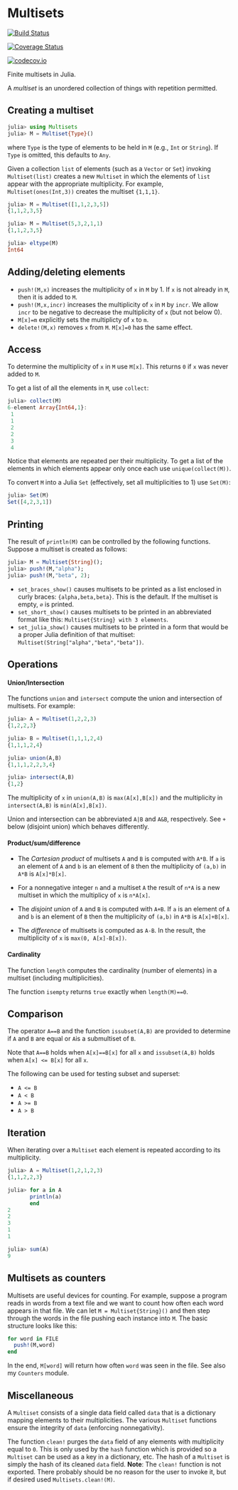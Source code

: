 # Multisets

[![Build Status](https://travis-ci.org/scheinerman/Multisets.jl.svg?branch=master)](https://travis-ci.org/scheinerman/Multisets.jl)

[![Coverage Status](https://coveralls.io/repos/scheinerman/Multisets.jl/badge.svg?branch=master&service=github)](https://coveralls.io/github/scheinerman/Multisets.jl?branch=master)

[![codecov.io](http://codecov.io/github/scheinerman/Multisets.jl/coverage.svg?branch=master)](http://codecov.io/github/scheinerman/Multisets.jl?branch=master)


Finite multisets in Julia.

A *multiset* is an unordered collection of things with repetition permitted.


## Creating a multiset

```julia
julia> using Multisets
julia> M = Multiset{Type}()
```
where `Type` is the type of elements to be held in `M`
(e.g., `Int` or `String`).
If `Type` is omitted, this defaults to `Any`.

Given a collection `list` of elements (such as a `Vector` or `Set`)
invoking `Multiset(list)` creates a new `Multiset` in which the elements
of `list` appear with the appropriate multiplicity. For example,
`Multiset(ones(Int,3))` creates the multiset `{1,1,1}`.

```julia
julia> M = Multiset([1,1,2,3,5])
{1,1,2,3,5}

julia> M = Multiset(5,3,2,1,1)
{1,1,2,3,5}

julia> eltype(M)
Int64
```


## Adding/deleting elements

+ `push!(M,x)` increases the multiplicity of `x` in `M` by 1. If `x` is not
already in `M`, then it is added to `M`.
+ `push!(M,x,incr)` increases the multiplicity of `x` in `M` by `incr`. We
allow `incr` to be negative to decrease the multiplicity of `x`
(but not below 0).
+ `M[x]=m` explicitly sets the multiplicty of `x` to `m`.
+ `delete!(M,x)` removes `x` from `M`. `M[x]=0` has the same effect.

## Access

To determine the multiplicity of `x` in `M` use `M[x]`. This returns `0`
if `x` was never added to `M`.


To get a list of all the elements in `M`, use `collect`:
```julia
julia> collect(M)
6-element Array{Int64,1}:
 1
 1
 2
 2
 3
 4
```
Notice that elements are repeated per their multiplicity.
To get a list of the elements in which elements appear
only once each use `unique(collect(M))`.

To convert `M` into a Julia `Set` (effectively, set all multiplicities to 1)
use `Set(M)`:
```julia
julia> Set(M)
Set([4,2,3,1])
```

## Printing

The result of `println(M)` can be controlled by the following functions.
Suppose a multiset is created as follows:
```julia
julia> M = Multiset{String}();
julia> push!(M,"alpha");
julia> push!(M,"beta", 2);
```

+ `set_braces_show()` causes multisets to be printed
as a list enclosed in curly braces:
`{alpha,beta,beta}`. This is the default. If the multiset is empty, `∅` is printed.
+ `set_short_show()` causes multisets to be printed in an
abbreviated format like this: `Multiset{String} with 3 elements`.
+ `set_julia_show()` causes multisets to be printed in a form that would
be a proper Julia definition of that multiset:
`Multiset(String["alpha","beta","beta"])`.



## Operations

#### Union/Intersection
The functions `union` and `intersect` compute the union and intersection
of multisets. For example:
```julia
julia> A = Multiset(1,2,2,3)
{1,2,2,3}

julia> B = Multiset(1,1,1,2,4)
{1,1,1,2,4}

julia> union(A,B)
{1,1,1,2,2,3,4}

julia> intersect(A,B)
{1,2}
```
The multiplicity of `x` in `union(A,B)` is `max(A[x],B[x])` and
the multiplicity in `intersect(A,B)` is `min(A[x],B[x])`.

Union and intersection can be abbreviated `A|B` and `A&B`, respectively.
See `+` below (disjoint union) which behaves differently.

#### Product/sum/difference

+ The *Cartesian product* of multisets `A` and `B` is computed with `A*B`.
If `a` is an element of `A` and `b` is an element of `B` then the
multiplicity of `(a,b)` in `A*B` is `A[x]*B[x]`.

+ For a nonnegative integer `n` and a multiset `A` the result of `n*A` is
a new multiset in which the multiplicy of `x` is `n*A[x]`.

+ The *disjoint union* of `A` and `B` is computed with `A+B`.
If `a` is an element of `A` and `b` is an element of `B` then the
multiplicity of `(a,b)` in `A*B` is `A[x]+B[x]`.

+ The *difference* of multisets is computed as `A-B`. In the result,
the multiplicity of `x` is `max(0, A[x]-B[x])`.


#### Cardinality

The function `length` computes the cardinality (number of elements)
in a multiset (including multiplicities).

The function `isempty` returns `true` exactly when `length(M)==0`.

## Comparison

The operator `A==B` and the function `issubset(A,B)` are provided to determine
if `A` and `B` are equal or `A`is a submultiset of `B`.

Note that `A==B` holds when `A[x]==B[x]` for all `x` and `issubset(A,B)`
holds when `A[x] <= B[x]` for all `x`.

The following can be used for testing subset and superset:
+ `A <= B`
+ `A < B`
+ `A >= B`
+ `A > B`

## Iteration

When iterating over a `Multiset` each element is repeated according to its 
multiplicity. 
```julia
julia> A = Multiset(1,2,1,2,3)
{1,1,2,2,3}

julia> for a in A
       println(a)
       end
2
2
3
1
1

julia> sum(A)
9
```


## Multisets as counters

Multisets are useful devices for counting. For example, suppose a program
reads in words from a text file and we want to count how often each word
appears in that file. We can let `M = Multiset{String}()` and then
step through the words in the file pushing each instance into `M`.
The basic structure looks like this:
```julia
for word in FILE
  push!(M,word)
end
```
In the end, `M[word]` will return how often `word` was seen in the file.
See also my `Counters` module.


## Miscellaneous

A `Multiset` consists of a single data field called `data` that is a
dictionary mapping elements to their multiplicities. The various
`Multiset` functions ensure the integrity of `data` (enforcing nonnegativity).

The function `clean!` purges the `data` field of any elements with multiplicity
equal to `0`. This is only used by the `hash` function which is provided so
a `Multiset` can be used as a key in a dictionary, etc. The hash of a
`Multiset` is simply the hash of its cleaned `data` field.
**Note**: The `clean!` function is not exported. There probably should be no
reason for the user to invoke it, but if desired used
`Multisets.clean!(M)`.
